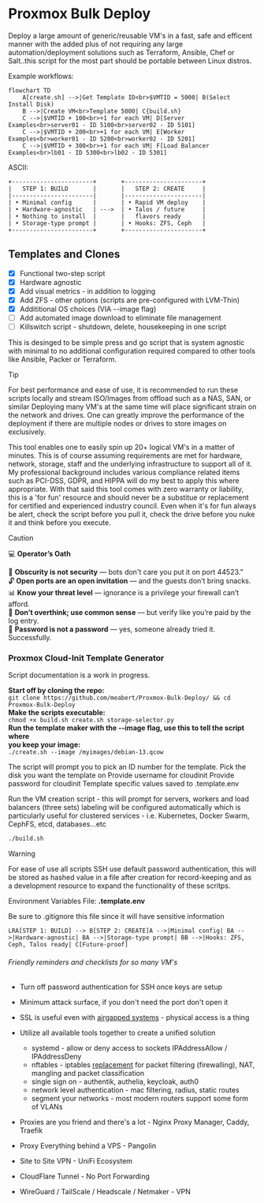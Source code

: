 

# Proxmox Bulk Deploy #

Deploy a large amount of generic/reusable VM's in a fast, safe and efficent
manner with the added plus of not requiring any large automation/deployment
solutions such as Terraform, Ansible, Chef or Salt..this script for the
most part should be portable between Linux distros.

Example workflows:
```mermaid
flowchart TD
    A[create.sh] -->|Get Template ID<br>$VMTID = 5000| B(Select Install Disk)
    B -->|Create VM<br>Template 5000| C{build.sh}
    C -->|$VMTID + 100<br>+1 for each VM| D[Server Examples<br>server01 - ID 5100<br>server02 - ID 5101]
    C -->|$VMTID + 200<br>+1 for each VM| E[Worker Examples<br>worker01 - ID 5200<br>worker02 - ID 5201]
    C -->|$VMTID + 300<br>+1 for each VM| F[Load Balancer Examples<br>lb01 - ID 5300<br>lb02 - ID 5301]
```
ASCII:
```shell
+-----------------------+       +----------------------+
|   STEP 1: BUILD       |       |   STEP 2: CREATE     |
|-----------------------|       |----------------------|
| • Minimal config      |       | • Rapid VM deploy    |
| • Hardware‑agnostic   | --->  | • Talos / future     |
| • Nothing to install  |       |   flavors ready      |
| • Storage‑type prompt |       | • Hooks: ZFS, Ceph   |
+-----------------------+       +----------------------+
```

## Templates and Clones ##

- [x] Functional two-step script
- [x] Hardware agnostic
- [x] Add visual metrics - in addition to logging
- [x] Add ZFS - other options (scripts are pre-configured with LVM-Thin)
- [x] Addititional OS choices (VIA --image flag)
- [ ] Add automated image download to eliminate file management
- [ ] Killswitch script - shutdown, delete, housekeeping in one script

This is desinged to be simple press and go script that is system agnostic
with minimal to no additional configuration required compared to other
tools like Ansible, Packer or Terraform.

> [!TIP]
> For best performance and ease of use, it is recommended to run these scripts
> locally and stream ISO/Images from offload such as a NAS, SAN, or similar
> Deploying many VM's at the same time will place significant strain on the
> network and drives. One can greatly improve the performance of the deployment
> if there are multiple nodes or drives to store images on exclusively.

This tool enables one to easily spin up 20+ logical VM's in a matter of minutes. 
This is of course assuming requirements are met for hardware, network, storage, 
staff and the underlying infrastructure to support all of it. My professional 
background includes various compliance related items such as PCI-DSS, GDPR, 
and HIPPA will do my best to apply this where appropriate. With that said 
this tool comes with zero warranty or liability, this is a 'for fun'
resource and should never be a substitue or replacement for certified and 
experienced industry council. Even when it's for fun always be alert, check 
the script before you pull it, check the drive before you nuke it and 
think before you execute.

> [!CAUTION]
> 💻 **Operator’s Oath** 
> 
> 🚫 **Obscurity is not security** — bots don't care you put it on port 44523.”  
> 🔓 **Open ports are an open invitation** — and the guests don’t bring snacks.  
> 📊 **Know your threat level** — ignorance is a privilege your firewall can’t afford.  
> 🧠 **Don’t overthink; use common sense** — but verify like you’re paid by the log entry.  
> 🔑 **Password is not a password** — yes, someone already tried it. Successfully.

### Proxmox Cloud-Init Template Generator ###

Script documentation is a work in progress. 

**Start off by cloning the repo:**  
```git clone https://github.com/meabert/Proxmox-Bulk-Deploy/ && cd Proxmox-Bulk-Deploy```  
**Make the scripts executable:**  
```chmod +x build.sh create.sh storage-selector.py```  
**Run the template maker with the --image flag, use this to tell the script where  
you keep your image:**  
```./create.sh --image /myimages/debian-13.qcow```  

The script will prompt you to pick an ID number for the template.
Pick the disk you want the template on
Provide username for cloudinit
Provide password for cloudinit
Template specific values saved to .template.env

Run the VM creation script - this will prompt for servers, workers and load
balancers (three sets) labeling will be configured automatically which is 
particularly useful for clustered services - i.e. Kubernetes, Docker Swarm, 
CephFS, etcd, databases...etc
```bash
./build.sh
```

> [!WARNING]
> For ease of use all scripts SSH use default password authentication,
> this will be stored as hashed value in a file after creation for
> record-keeping and as a development resource to expand the functionality
> of these scritps.
>
> Environment Variables File:
> <b>.template.env</b>
> 
> Be sure to .gitignore this file since it will have sensitive information

```mermaidflowchart 
LRA[STEP 1: BUILD] --> B[STEP 2: CREATE]A -->|Minimal config| BA -->|Hardware‑agnostic| BA -->|Storage‑type prompt| BB -->|Hooks: ZFS, Ceph, Talos ready| C[Future‑proof]
```

###### Friendly reminders and checklists for so many VM's ######

+ Turn off password authentication for SSH once keys are setup
+ Minimum attack surface, if you don't need the port don't open it
+ SSL is useful even with [airgapped systems](https://www.bleepingcomputer.com/news/security/etherled-air-gapped-systems-leak-data-via-network-card-leds/) - physical access is a thing
+ Utilize all available tools together to create a unified solution
  - systemd - allow or deny access to sockets IPAddressAllow / IPAddressDeny
  - nftables - iptables [replacement](https://wiki.nftables.org/wiki-nftables/index.php/What_is_nftables%3F) for packet filtering (firewalling), NAT,
    mangling and packet classification
  - single sign on - authentik, authelia, keycloak, auth0
  - network level authentication - mac filtering, radius, static routes
  - segment your networks - most modern routers support some form of VLANs
    
+ Proxies are you friend and there's a lot - Nginx Proxy Manager, Caddy, Traefik
+ Proxy Everything behind a VPS - Pangolin
+ Site to Site VPN - UniFi Ecosystem
+ CloudFlare Tunnel - No Port Forwarding
+ WireGuard / TailScale / Headscale / Netmaker - VPN 



